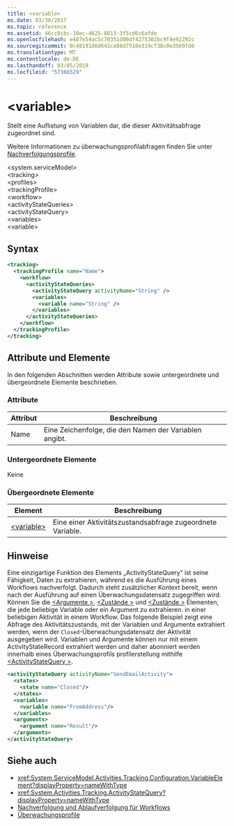 ```yaml
---
title: <variable>
ms.date: 03/30/2017
ms.topic: reference
ms.assetid: 46cc8cbc-10ec-4625-8813-3f5cd6c6afde
ms.openlocfilehash: e487e54ac5c70351d00df4275302bc9f4e92292c
ms.sourcegitcommit: 0c48191d6d641ce88d7510e319cf38c0e35697d0
ms.translationtype: MT
ms.contentlocale: de-DE
ms.lasthandoff: 03/05/2019
ms.locfileid: "57366529"
---
```

# <a name="variable"></a>\<variable>
Stellt eine Auflistung von Variablen dar, die dieser Aktivitätsabfrage zugeordnet sind.  
  
 Weitere Informationen zu überwachungsprofilabfragen finden Sie unter [Nachverfolgungsprofile](../../../../../docs/framework/windows-workflow-foundation/tracking-profiles.md).  
  
\<system.serviceModel>  
\<tracking>  
\<profiles>  
\<trackingProfile>  
\<workflow>  
\<activityStateQueries>  
\<activityStateQuery>  
\<variables>  
\<variable>  
  
## <a name="syntax"></a>Syntax  
  
```xml  
<tracking>
  <trackingProfile name="Name">
    <workflow>
      <activityStateQueries>
        <activityStateQuery activityName="String" />
        <variables>
          <variable name="String" />
        </variables>
      </activityStateQueries>
    </workflow>
  </trackingProfile>
</tracking>  
```  
  
## <a name="attributes-and-elements"></a>Attribute und Elemente  
 In den folgenden Abschnitten werden Attribute sowie untergeordnete und übergeordnete Elemente beschrieben.  
  
### <a name="attributes"></a>Attribute  
  
|Attribut|Beschreibung|  
|---------------|-----------------|  
|Name|Eine Zeichenfolge, die den Namen der Variablen angibt.|  
  
### <a name="child-elements"></a>Untergeordnete Elemente  
 Keine  
  
### <a name="parent-elements"></a>Übergeordnete Elemente  
  
|Element|Beschreibung|  
|-------------|-----------------|  
|[\<variable>](../../../../../docs/framework/configure-apps/file-schema/windows-workflow-foundation/variable.md)|Eine einer Aktivitätszustandsabfrage zugeordnete Variable.|  
  
## <a name="remarks"></a>Hinweise  
 Eine einzigartige Funktion des Elements „ActivityStateQuery“ ist seine Fähigkeit, Daten zu extrahieren, während es die Ausführung eines Workflows nachverfolgt. Dadurch steht zusätzlicher Kontext bereit, wenn nach der Ausführung auf einen Überwachungsdatensatz zugegriffen wird. Können Sie die [ \<Argumente >](../../../../../docs/framework/configure-apps/file-schema/windows-workflow-foundation/arguments.md), [ \<Zustände >](../../../../../docs/framework/configure-apps/file-schema/windows-workflow-foundation/states.md) und [ \<Zustände >](../../../../../docs/framework/configure-apps/file-schema/windows-workflow-foundation/states.md) Elementen, die jede beliebige Variable oder ein Argument zu extrahieren. in einer beliebigen Aktivität in einem Workflow. Das folgende Beispiel zeigt eine Abfrage des Aktivitätszustands, mit der Variablen und Argumente extrahiert werden, wenn der `Closed`-Überwachungsdatensatz der Aktivität ausgegeben wird. Variablen und Argumente können nur mit einem ActivityStateRecord extrahiert werden und daher abonniert werden innerhalb eines Überwachungsprofils profilerstellung mithilfe [ \<ActivityStateQuery >](../../../../../docs/framework/configure-apps/file-schema/windows-workflow-foundation/activitystatequery.md).  
  
```xml  
<activityStateQuery activityName="SendEmailActivity">  
  <states>  
    <state name="Closed"/>  
  </states>  
  <variables>  
    <variable name="FromAddress"/>  
  </variables>  
  <arguments>  
    <argument name="Result"/>  
  </arguments>  
</activityStateQuery>  
```  
  
## <a name="see-also"></a>Siehe auch
- <xref:System.ServiceModel.Activities.Tracking.Configuration.VariableElement?displayProperty=nameWithType>
- <xref:System.Activities.Tracking.ActivityStateQuery?displayProperty=nameWithType>
- [Nachverfolgung und Ablaufverfolgung für Workflows](../../../../../docs/framework/windows-workflow-foundation/workflow-tracking-and-tracing.md)
- [Überwachungsprofile](../../../../../docs/framework/windows-workflow-foundation/tracking-profiles.md)
